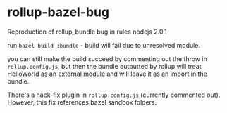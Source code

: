 # rollup-bazel-bug
Reproduction of rollup_bundle bug in rules nodejs 2.0.1

run `bazel build :bundle` - build will fail due to unresolved module.

you can still make the build succeed by commenting out the throw in `rollup.config.js`, but then the bundle outputted by rollup will treat HelloWorld as an external module and will leave it as an import in the bundle.

There's a hack-fix plugin in `rollup.config.js` (currently commented out). However, this fix references bazel sandbox folders.
